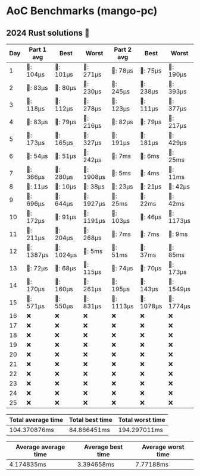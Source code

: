 # AoC Benchmarks (mango-pc)
## 2024 Rust solutions 🤠 
| Day | Part 1 avg | Best | Worst | Part 2 avg | Best | Worst |
| --- | --- | --- | --- | --- | --- | --- |
|1|🦀: 104µs|🦀: 101µs|🦀: 271µs|🦀: 78µs|🦀: 75µs|🦀: 190µs|
|2|🦀: 83µs|🦀: 80µs|🦀: 230µs|🦀: 245µs|🦀: 238µs|🦀: 393µs|
|3|🦀: 118µs|🦀: 112µs|🦀: 278µs|🦀: 123µs|🦀: 111µs|🦀: 377µs|
|4|🦀: 83µs|🦀: 79µs|🦀: 216µs|🦀: 82µs|🦀: 79µs|🦀: 217µs|
|5|🦀: 173µs|🦀: 165µs|🦀: 327µs|🦀: 191µs|🦀: 181µs|🦀: 429µs|
|6|🦀: 54µs|🦀: 51µs|🦀: 242µs|💅: 7ms|💅: 6ms|💅: 25ms|
|7|🦀: 366µs|🦀: 280µs|🦀: 1908µs|💅: 5ms|💅: 4ms|💅: 11ms|
|8|🦀: 11µs|🦀: 10µs|🦀: 38µs|🦀: 23µs|🦀: 21µs|🦀: 42µs|
|9|🦀: 696µs|🦀: 644µs|🦀: 1927µs|💅: 25ms|💅: 22ms|💅: 42ms|
|10|🦀: 172µs|🦀: 91µs|🦀: 1191µs|🦀: 103µs|🦀: 46µs|🦀: 1173µs|
|11|🦀: 211µs|🦀: 204µs|🦀: 268µs|💅: 7ms|💅: 7ms|💅: 9ms|
|12|🦀: 1387µs|🦀: 1024µs|💅: 5ms|💅: 51ms|💅: 37ms|💅: 85ms|
|13|🦀: 72µs|🦀: 68µs|🦀: 115µs|🦀: 74µs|🦀: 70µs|🦀: 173µs|
|14|🦀: 170µs|🦀: 160µs|🦀: 261µs|🦀: 195µs|🦀: 143µs|🦀: 1549µs|
|15|🦀: 571µs|🦀: 550µs|🦀: 831µs|🦀: 1113µs|🦀: 1078µs|🦀: 1774µs|
|16|❌|❌|❌|❌|❌|❌|
|17|❌|❌|❌|❌|❌|❌|
|18|❌|❌|❌|❌|❌|❌|
|19|❌|❌|❌|❌|❌|❌|
|20|❌|❌|❌|❌|❌|❌|
|21|❌|❌|❌|❌|❌|❌|
|22|❌|❌|❌|❌|❌|❌|
|23|❌|❌|❌|❌|❌|❌|
|24|❌|❌|❌|❌|❌|❌|
|25|❌|❌|❌|❌|❌|❌|

| Total average time | Total best time | Total worst time |
| --- | --- | --- |
| 104.370876ms | 84.866451ms | 194.297011ms |

| Average average time | Average best time | Average worst time |
| --- | --- | --- |
| 4.174835ms | 3.394658ms | 7.77188ms |

